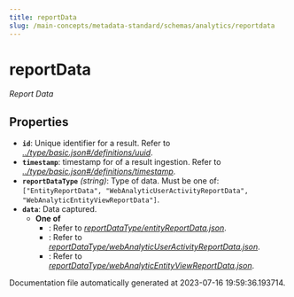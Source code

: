 ```yaml
---
title: reportData
slug: /main-concepts/metadata-standard/schemas/analytics/reportdata
---
```


# reportData

*Report Data*

## Properties

- **`id`**: Unique identifier for a result. Refer to *[../type/basic.json#/definitions/uuid](#/type/basic.json#/definitions/uuid)*.
- **`timestamp`**: timestamp for of a result ingestion. Refer to *[../type/basic.json#/definitions/timestamp](#/type/basic.json#/definitions/timestamp)*.
- **`reportDataType`** *(string)*: Type of data. Must be one of: `["EntityReportData", "WebAnalyticUserActivityReportData", "WebAnalyticEntityViewReportData"]`.
- **`data`**: Data captured.
  - **One of**
    - : Refer to *[reportDataType/entityReportData.json](#portDataType/entityReportData.json)*.
    - : Refer to *[reportDataType/webAnalyticUserActivityReportData.json](#portDataType/webAnalyticUserActivityReportData.json)*.
    - : Refer to *[reportDataType/webAnalyticEntityViewReportData.json](#portDataType/webAnalyticEntityViewReportData.json)*.


Documentation file automatically generated at 2023-07-16 19:59:36.193714.
